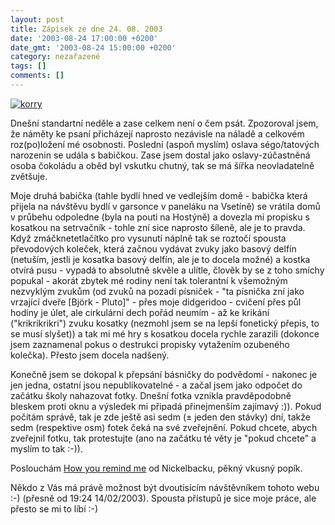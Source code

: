 ```yaml
---
layout: post
title: Zápisek ze dne 24. 08. 2003
date: '2003-08-24 17:00:00 +0200'
date_gmt: '2003-08-24 15:00:00 +0200'
category: nezařazené
tags: []
comments: []
---
```

<p>
<div >  <a href="/%base_url%/assets/old-images/korry.jpg"><img alt="korry" src="%base_url%/assets/old-images/korry.jpg"></a>  </div>
<p>Dnešní standartní neděle a zase celkem není o čem psát. Zpozoroval jsem, že náměty ke psaní přicházejí  naprosto nezávisle na náladě a celkovém roz(po)ložení mé osobnosti. Poslední (aspoň myslím) oslava ségo/tatových  narozenin se udála s babičkou. Zase jsem dostal jako oslavy-zúčastněná osoba čokoládu a oběd byl vskutku chutný,  tak se má šířka neovladatelně zvětšuje.</p>
<p>Moje druhá babička (tahle bydlí hned ve vedlejším domě - babička která přijela na návštěvu bydlí v garsonce v  paneláku na Vsetíně) se vrátila domů v průbehu odpoledne (byla na pouti na Hostýně) a dovezla mi propisku  s kosatkou na setrvačník - tohle zní sice naprosto šíleně, ale je to pravda. Když zmáčknetetlačítko pro vysunutí  náplně tak se roztočí spousta převodových koleček, která začnou vydávat zvuky jako basový delfín (netuším, jestli  je kosatka basový delfín, ale je to docela možné) a kostka otvírá pusu - vypadá to absolutně skvěle a ulítle,  člověk by se z toho smíchy popukal - akorát zbytek mé rodiny není tak tolerantní k všemožným nezvyklým zvukům  (od zvuků na pozadí písniček - "ta písnička zní jako vrzající dveře [Björk - Pluto]" - přes moje didgeridoo -  cvičení přes půl hodiny je úlet, ale cirkulární dech pořád neumím - až ke krikání ("krikrikrikri") zvuku kosatky  (nezmohl jsem se na lepší fonetický přepis, to se musí slyšet)) a tak mi mé hry s kosatkou docela rychle zarazili  (dokonce jsem zaznamenal pokus o destrukci propisky vytažením ozubeného kolečka). Přesto jsem docela nadšený.</p>
<p>Konečně jsem se dokopal k přepsání básničky do podvědomí - nakonec je jen jedna, ostatní jsou nepublikovatelné -  a začal jsem jako odpočet do začátku školy nahazovat fotky. Dnešní fotka vznikla pravděpodobně bleskem proti oknu a  výsledek mi připadá přinejmenším zajímavý :)). Pokud počítám správě, tak je zde ještě asi sedm (&plusmn; jeden  den stávky) dní, takže sedm (respektive osm) fotek čeká na své zveřejnění. Pokud chcete, abych zveřejnil fotku,  tak protestujte (ano na začátku té věty je "pokud chcete" a myslím to tak :-)).</p>
<p>Poslouchám <a href="art.php?a=how_you_remind.htm">How you remind me</a> od Nickelbacku,  pěkný vkusný popík.</p>
<p>Někdo z Vás má právě možnost být dvoutisícím návštěvníkem tohoto webu :-) (přesně od 19:24 14/02/2003).  Spousta přístupů je sice moje práce, ale přesto se mi to líbí :-)</p>
